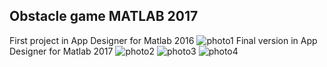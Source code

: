## Obstacle game MATLAB 2017

First project in App Designer for Matlab 2016 
![photo1](https://user-images.githubusercontent.com/30668073/45952237-9f50a780-c006-11e8-86d6-ea1bae26d19e.jpg)
Final version in App Designer for Matlab 2017
![photo2](https://user-images.githubusercontent.com/30668073/45952273-bb544900-c006-11e8-8ad6-7040b10d0089.jpg)
![photo3](https://user-images.githubusercontent.com/30668073/45952299-d1620980-c006-11e8-8af5-360c6d7fb97a.jpg)
![photo4](https://user-images.githubusercontent.com/30668073/45952321-ee96d800-c006-11e8-8171-9d1789071a82.jpg)
